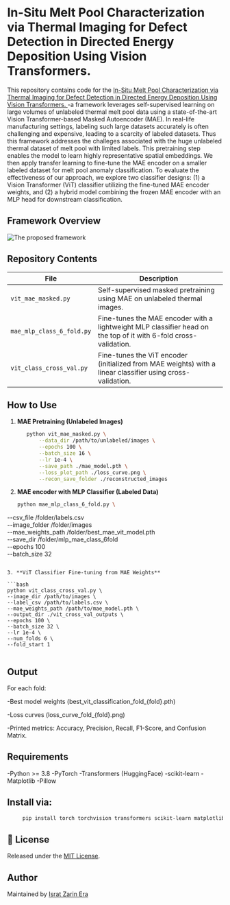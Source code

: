 # In-Situ Melt Pool Characterization via Thermal Imaging for Defect Detection in Directed Energy Deposition Using Vision Transformers. 

This repository contains code for the [In-Situ Melt Pool Characterization via Thermal Imaging for Defect Detection in Directed Energy Deposition Using Vision Transformers. 
](https://doi.org/10.1016/j.jmapro.2025.03.123)-a framework leverages self-supervised learning on large volumes of unlabeled thermal melt pool data using a state-of-the-art Vision Transformer-based Masked Autoencoder (MAE). In real-life manufacturing settings,labeling such large datasets accurately is often challenging and expensive, leading to a scarcity of labeled datasets. Thus this framework addresses the challeges associated with the huge unlabeled thermal dataset of melt pool with limited labels. This pretraining step enables the model to learn highly representative spatial embeddings. We then apply transfer learning to fine-tune the MAE encoder on a smaller labeled dataset for melt pool anomaly classification. To evaluate the effectiveness of our approach, we explore two classifier designs: (1) a Vision Transformer (ViT) classifier utilizing the fine-tuned MAE encoder weights, and (2) a hybrid model combining the frozen MAE encoder with an MLP head for downstream classification.

##  Framework Overview
![The proposed framework](images/mae_encoder.png)

##  Repository Contents

| File | Description |
|------|-------------|
| `vit_mae_masked.py` | Self-supervised masked pretraining using MAE on unlabeled thermal images. |
| `mae_mlp_class_6_fold.py` | Fine-tunes the MAE encoder with a lightweight MLP classifier head on the top of it with 6-fold cross-validation.|
| `vit_class_cross_val.py ` | Fine-tunes the ViT encoder (initialized from MAE weights) with a linear classifier using cross-validation. |

##  How to Use

1. **MAE Pretraining (Unlabeled Images)**

   ```bash
      python vit_mae_masked.py \
          --data_dir /path/to/unlabeled/images \
          --epochs 100 \
          --batch_size 16 \
          --lr 1e-4 \
          --save_path ./mae_model.pth \
          --loss_plot_path ./loss_curve.png \
          --recon_save_folder ./reconstructed_images
   ```

2. **MAE encoder with MLP Classifier (Labeled Data)**

   ```bash
   python mae_mlp_class_6_fold.py \
  --csv_file /folder/labels.csv \
  --image_folder /folder/images \
  --mae_weights_path /folder/best_mae_vit_model.pth \
  --save_dir /folder/mlp_mae_class_6fold \
  --epochs 100 \
  --batch_size 32
   ```

3. **ViT Classifier Fine-tuning from MAE Weights**

   ```bash
  python vit_class_cross_val.py \
  --image_dir /path/to/images \
  --label_csv /path/to/labels.csv \
  --mae_weights_path /path/to/mae_model.pth \
  --output_dir ./vit_cross_val_outputs \
  --epochs 100 \
  --batch_size 32 \
  --lr 1e-4 \
  --num_folds 6 \
  --fold_start 1


   ```
## Output 
For each fold:

-Best model weights (best_vit_classification_fold_{fold}.pth)

-Loss curves (loss_curve_fold_{fold}.png)

-Printed metrics: Accuracy, Precision, Recall, F1-Score, and Confusion Matrix.

## Requirements

-Python >= 3.8
-PyTorch
-Transformers (HuggingFace)
-scikit-learn
-Matplotlib
-Pillow
## Install via:
 ```bash
      pip install torch torchvision transformers scikit-learn matplotlib pillow
   ```


## 📄 License

Released under the [MIT License](LICENSE).

##  Author

Maintained by [Israt Zarin Era](https://github.com/IE0005)

